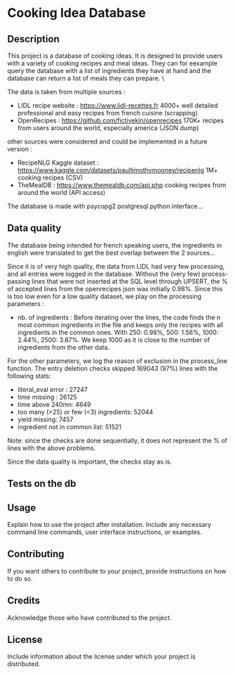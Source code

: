# Cooking Idea Database

## Description
This project is a database of cooking ideas. It is designed to provide users with a variety of cooking recipes and meal ideas. They can for eexample query the database with a list of ingredients they have at hand and the database can return a list of meals they can prepare. \\

The data is taken from multiple sources :
- LIDL recipe website : https://www.lidl-recettes.fr 4000+ well detailed professional and easy recipes from french cuisine (scrapping)
- OpenRecipes : https://github.com/fictivekin/openrecipes 170K+ recipes from users around the world, especially america (JSON dump)

other sources were considered and could be implemented in a future version :
- RecipeNLG Kaggle dataset : https://www.kaggle.com/datasets/paultimothymooney/recipenlg 1M+ cooking recipes (CSV)
- TheMealDB : https://www.themealdb.com/api.php cooking recipes from around the world (API access)

The database is made with psycopg2 postgresql python interface...



## Data quality

The database being intended for french speaking users, the ingredients in english were translated to get the best overlap between the 2 sources...

Since it is of very high quality, the data from LIDL had very few processing, and all entries were logged in the database. Without the (very few) process-passing lines that were not inserted at the SQL level through UPSERT, the % of accepted lines from the openrecipes json was initially 0.98%. Since this is too low even for a low quality dataset, we play on the processing parameters :

- nb. of ingredients : Before iterating over the lines, the code finds the n most common ingredients in the file and keeps only the recipes with all ingredients in the common ones. With 250: 0.98%, 500: 1.56%, 1000: 2.44%, 2500: 3.87%. We keep 1000 as it is close to the number of ingredients from the other data.

For the other parameters, we log the reason of exclusion in the process_line function. The entry deletion checks skipped 169043 (97%) lines with the following stats:
- literal_eval error : 27247
- time missing : 26125
- time above 240mn: 4649
- too many (>25) or few (<3) ingredients: 52044
- yield missing: 7457
- ingredient not in common list: 51521

Note: since the checks are done sequentially, it does not represent the % of lines with the above problems.

Since the data quality is important, the checks stay as is.

## Tests on the db


## Usage
Explain how to use the project after installation. Include any necessary command line commands, user interface instructions, or examples.

## Contributing
If you want others to contribute to your project, provide instructions on how to do so.

## Credits
Acknowledge those who have contributed to the project.

## License
Include information about the license under which your project is distributed.